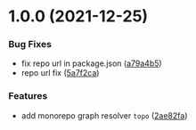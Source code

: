# 1.0.0 (2021-12-25)


### Bug Fixes

* fix repo url in package.json ([a79a4b5](https://github.com/semrel-extra/topo/commit/a79a4b589f73747d0a51f07b1f74724b7c504d31))
* repo url fix ([5a7f2ca](https://github.com/semrel-extra/topo/commit/5a7f2ca8d6fc58268b27f217adb01f132327e8c4))


### Features

* add monorepo graph resolver `topo` ([2ae82fa](https://github.com/semrel-extra/topo/commit/2ae82fac7a68087f82492d0eb9d9e1d63f02fd37))
